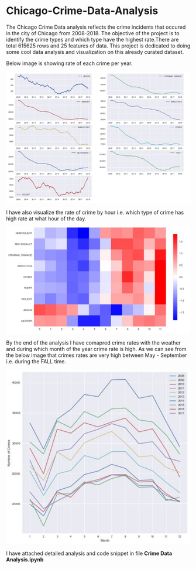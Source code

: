 # Chicago-Crime-Data-Analysis

The Chicago Crime Data analysis reflects the crime incidents that occured in the city of Chicago from 2008-2018. The objective of the project is to identify the crime types and which type have the highest rate.There are total 615625 rows and 25 features of data.
This project is dedicated to doing some cool data analysis and visualization on this already curated dataset.

Below image is showing rate of each crime per year.

<p align="left">
  <img src="https://github.com/Shringa13/Chicago-Crime-Data-Analysis/blob/master/images/All_Crimes.JPG" width="600" title="Crime Rate">
</p>

I have also visualize the rate of crime by hour i.e. which type of crime has high rate at what hour of the day.

<p align="left">
  <img src="https://github.com/Shringa13/Chicago-Crime-Data-Analysis/blob/master/images/Crime%20Frequency.JPG" width="600" title="Crime Frequency">
</p>

By the end of the analysis I have comapred crime rates with the weather and during which month of the year crime rate is high. As we can see from the below image that crimes rates are very high between May - September i.e. during the FALL time.

<p align="left">
  <img src="https://github.com/Shringa13/Chicago-Crime-Data-Analysis/blob/master/images/Crime_weather.JPG" width="600" title="Crime Weather">
</p>

I have attached detailed analysis and code snippet in file **Crime Data Analysis.ipynb** 
